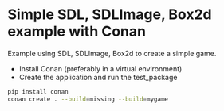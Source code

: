 Simple SDL, SDLImage, Box2d example with Conan
==============================================

Example using SDL, SDLImage, Box2d to create a simple game.

- Install Conan (preferably in a virtual environment)
- Create the application and run the test_package

```bash
pip install conan
conan create . --build=missing --build=mygame
```
